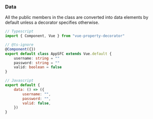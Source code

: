 ### Data
All the public members in the class are converted into data elements by default unless a decorator specifies otherwise.
```ts
// Typescript
import { Component, Vue } from "vue-property-decorator"

// @ts-ignore
@Component({})
export default class AppSFC extends Vue.default {
	username: string = ""
	password: string = ""
	valid: boolean = false
}
```
```js
// Javascript
export default {
	data: () => ({
		username: "",
		password: "",
		valid: false,
	})
}
```